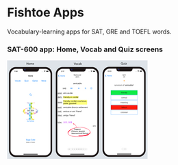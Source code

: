 # Fishtoe Apps
Vocabulary-learning apps for SAT, GRE and TOEFL words.


### SAT-600 app: Home, Vocab and Quiz screens
![SAT_URL_Image](/SAT_6.5_URL_image-328x230.jpg)
